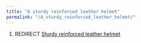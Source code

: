 ```yaml
---
title: "A sturdy reinforced leather helmet"
permalink: "/A_sturdy_reinforced_leather_helmet/"
---
```


1.  REDIRECT [Sturdy reinforced leather
    helmet](Sturdy_reinforced_leather_helmet "wikilink")